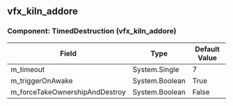 ## vfx_kiln_addore

### Component: TimedDestruction (vfx_kiln_addore)

|Field|Type|Default Value|
|---|---|---|
|m_timeout|System.Single|7|
|m_triggerOnAwake|System.Boolean|True|
|m_forceTakeOwnershipAndDestroy|System.Boolean|False|

